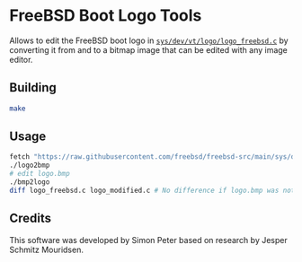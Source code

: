# FreeBSD Boot Logo Tools

Allows to edit the FreeBSD boot logo in [`sys/dev/vt/logo/logo_freebsd.c`](https://raw.githubusercontent.com/freebsd/freebsd-src/main/sys/dev/vt/logo/logo_freebsd.c) by converting it from and to a bitmap image that can be edited with any image editor.

## Building

```sh
make
```

## Usage

```sh
fetch "https://raw.githubusercontent.com/freebsd/freebsd-src/main/sys/dev/vt/logo/logo_freebsd.c"
./logo2bmp
# edit logo.bmp
./bmp2logo
diff logo_freebsd.c logo_modified.c # No difference if logo.bmp was not modified
```

## Credits

This software was developed by Simon Peter based on research by Jesper Schmitz Mouridsen.
